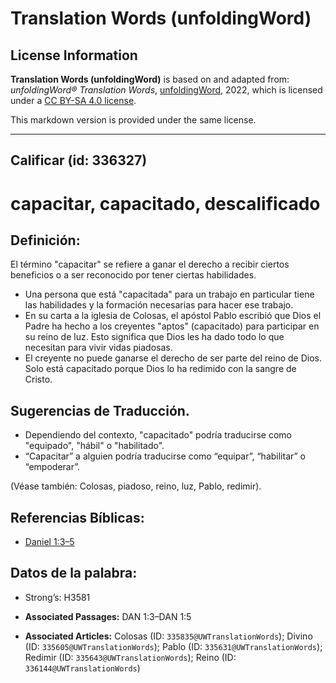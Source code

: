 # Translation Words (unfoldingWord)

## License Information

**Translation Words (unfoldingWord)** is based on and adapted from: _unfoldingWord® Translation Words_, [unfoldingWord](https://unfoldingword.org/utw), 2022, which is licensed under a [CC BY-SA 4.0 license](https://creativecommons.org/licenses/by-sa/4.0/legalcode.en).

This markdown version is provided under the same license.



--------------------------------

## Calificar (id: 336327)

capacitar, capacitado, descalificado
====================================

Definición:
-----------

El término "capacitar" se refiere a ganar el derecho a recibir ciertos beneficios o a ser reconocido por tener ciertas habilidades.

* Una persona que está "capacitada" para un trabajo en particular tiene las habilidades y la formación necesarias para hacer ese trabajo.
* En su carta a la iglesia de Colosas, el apóstol Pablo escribió que Dios el Padre ha hecho a los creyentes "aptos" (capacitado) para participar en su reino de luz. Esto significa que Dios les ha dado todo lo que necesitan para vivir vidas piadosas.
* El creyente no puede ganarse el derecho de ser parte del reino de Dios. Solo está capacitado porque Dios lo ha redimido con la sangre de Cristo.

Sugerencias de Traducción.
--------------------------

* Dependiendo del contexto, "capacitado" podría traducirse como "equipado", "hábil" o "habilitado".
* “Capacitar” a alguien podría traducirse como “equipar”, “habilitar” o “empoderar”.

(Véase también: Colosas, piadoso, reino, luz, Pablo, redimir).

Referencias Bíblicas:
---------------------

* [Daniel 1:3–5](https://ref.ly/Dan1:3-Dan1:5)

Datos de la palabra:
--------------------

* Strong’s: H3581

* **Associated Passages:** DAN 1:3–DAN 1:5
* **Associated Articles:** Colosas (ID: `335835@UWTranslationWords`); Divino (ID: `335605@UWTranslationWords`); Pablo (ID: `335631@UWTranslationWords`); Redimir (ID: `335643@UWTranslationWords`); Reino (ID: `336144@UWTranslationWords`)

